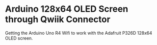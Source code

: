 # Arduino 128x64 OLED Screen through Qwiik Connector
 Getting the Arduino Uno R4 Wifi to work with the Adafruit P326D 128x64 OLED screen.

